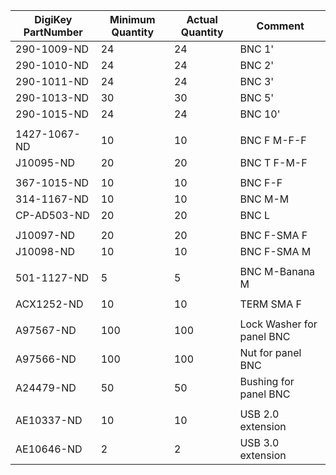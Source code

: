|DigiKey PartNumber|Minimum Quantity|Actual Quantity|Comment                   |
|------------------|----------------|---------------|--------------------------|
|290-1009-ND       |24              |24             |BNC 1'                    |
|290-1010-ND       |24              |24             |BNC 2'                    |
|290-1011-ND       |24              |24             |BNC 3'                    |
|290-1013-ND       |30              |30             |BNC 5'                    |
|290-1015-ND       |24              |24             |BNC 10'                   |
|||||
|1427-1067-ND      |10              |10             |BNC F M-F-F               |
|J10095-ND         |20              |20             |BNC T F-M-F               |
|||||
|367-1015-ND       |10              |10             |BNC F-F                   |
|314-1167-ND       |10              |10             |BNC M-M                   |
|CP-AD503-ND       |20              |20             |BNC L                     |
|||||
|J10097-ND         |20              |20             |BNC F-SMA F               |
|J10098-ND         |10              |10             |BNC F-SMA M               |
|||||
|501-1127-ND       |5               |5              |BNC M-Banana M            |
|||||
|ACX1252-ND        |10              |10             |TERM SMA F                |
|||||
|A97567-ND         |100             |100            |Lock Washer for panel BNC |
|A97566-ND         |100             |100            |Nut for panel BNC         |
|A24479-ND         |50              |50             |Bushing for panel BNC     |
|||||
|AE10337-ND        |10              |10             |USB 2.0 extension         |
|AE10646-ND        |2               |2              |USB 3.0 extension         |
